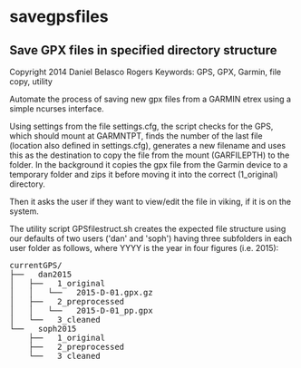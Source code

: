 # savegpsfiles #

## Save GPX files in specified directory structure ##

Copyright 2014 Daniel Belasco Rogers
Keywords: GPS, GPX, Garmin, file copy, utility

Automate the process of saving new gpx files from a GARMIN etrex
using a simple ncurses interface.

Using settings from the file settings.cfg, the script checks for
the GPS, which should mount at GARMNTPT, finds the number of the
last file (location also defined in settings.cfg), generates a new
filename and uses this as the destination to copy the file from the
mount (GARFILEPTH) to the folder. In the background it copies the
gpx file from the Garmin device to a temporary folder and zips it
before moving it into the correct (1_original) directory.

Then it asks the user if they want to view/edit the file in viking,
if it is on the system.

The utility script GPSfilestruct.sh creates the expected file
structure using our defaults of two users ('dan' and 'soph') having
three subfolders in each user folder as follows, where YYYY is the
year in four figures (i.e. 2015):
<pre>
currentGPS/
├──   dan2015
│   ├──   1_original
│   │   └──   2015-D-01.gpx.gz
│   ├──   2_preprocessed
│   │   └──   2015-D-01_pp.gpx
│   └──   3_cleaned
└──   soph2015
    ├──   1_original
    ├──   2_preprocessed
    └──   3_cleaned
</pre>
